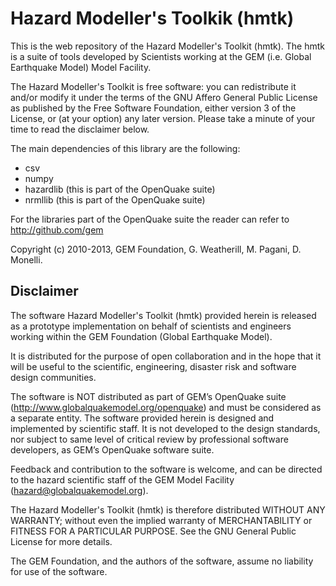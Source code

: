 Hazard Modeller's Toolkik (hmtk)
====

This is the web repository of the Hazard Modeller's Toolkit (hmtk). 
The hmtk is a suite of tools developed by Scientists working at the 
GEM (i.e. Global Earthquake Model) Model Facility. 

The Hazard Modeller's Toolkit is free software: you can redistribute 
it and/or modify it under the terms of the GNU Affero General Public 
License as published by the Free Software Foundation, either version 
3 of the License, or (at your option) any later version. Please take 
a minute of your time to read the disclaimer below.

The main dependencies of this library are the following:
* csv
* numpy
* hazardlib (this is part of the OpenQuake suite)
* nrmllib (this is part of the OpenQuake suite)

For the libraries part of the OpenQuake suite the reader can refer to 
http://github.com/gem

Copyright (c) 2010-2013, GEM Foundation, G. Weatherill, M. Pagani, 
D. Monelli.


Disclaimer
----

The software Hazard Modeller's Toolkit (hmtk) provided herein 
is released as a prototype implementation on behalf of 
scientists and engineers working within the GEM Foundation (Global 
Earthquake Model). 

It is distributed for the purpose of open collaboration and in the 
hope that it will be useful to the scientific, engineering, disaster
risk and software design communities. 

The software is NOT distributed as part of GEM’s OpenQuake suite 
(http://www.globalquakemodel.org/openquake) and must be considered as a 
separate entity. The software provided herein is designed and implemented 
by scientific staff. It is not developed to the design standards, nor 
subject to same level of critical review by professional software 
developers, as GEM’s OpenQuake software suite.  

Feedback and contribution to the software is welcome, and can be 
directed to the hazard scientific staff of the GEM Model Facility 
(hazard@globalquakemodel.org). 

The Hazard Modeller's Toolkit (hmtk) is therefore distributed WITHOUT 
ANY WARRANTY; without even the implied warranty of MERCHANTABILITY or 
FITNESS FOR A PARTICULAR PURPOSE. See the GNU General Public License 
for more details.

The GEM Foundation, and the authors of the software, assume no 
liability for use of the software.
